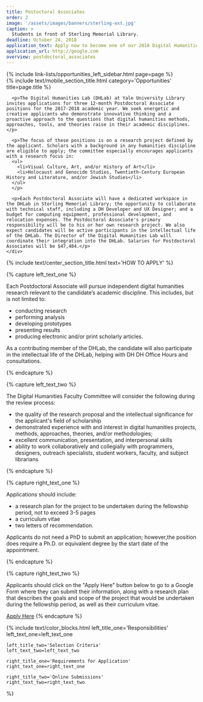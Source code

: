 ```yaml
---
title: Postoctoral Associates
order: 2
image: '/assets/images/banners/sterling-ext.jpg'
caption: >
  Students in front of Sterling Memorial Library.
deadline: October 24, 2018
application_text: Apply now to become one of our 2018 Digital Humanities Postdoctoral Fellows.
application_url: http://google.com
overview: postdoctoral_associates
---
```


<div class='center-column post'>
  <div class='two-column-container one-third-width hide-left'>
    <div class='left-column'>
      {% include link-lists/opportunities_left_sidebar.html page=page %}
    </div>
    <div class='right-column'>
      {% include text/mobile_section_title.html
        category='Opportunities'
        title=page.title
      %}

      <p>The Digital Humanities Lab (DHLab) at Yale University Library invites applications for three 12-month Postdoctoral Associate positions for the 2017-2018 academic year. We seek energetic and creative applicants who demonstrate innovative thinking and a proactive approach to the questions that digital humanities methods, approaches, tools, and theories raise in their academic disciplines.</p>

      <p>The focus of these positions is on a research project defined by the applicant. Scholars with a background in any humanities discipline are eligible to apply; the committee especially encourages applicants with a research focus in:
      <ul>
        <li>Visual Culture, Art, and/or History of Art</li>
        <li>Holocaust and Genocide Studies, Twentieth-Century European History and Literature, and/or Jewish Studies</li>
      </ul>
      </p>

      <p>Each Postdoctoral Associate will have a dedicated workspace in the DHLab in Sterling Memorial Library; the opportunity to collaborate with technical staff, including a DH Developer and UX Designer; and a budget for computing equipment, professional development, and relocation expenses. The Postdoctoral Associate's primary responsibility will be to his or her own research project. We also expect candidates will be active participants in the intellectual life of the DHLab. The Director of the Digital Humanities Lab will coordinate their integration into the DHLab. Salaries for Postdoctoral Associates will be $47,484.</p>
    </div>
  </div>


  {% include text/center_section_title.html
    text='HOW TO APPLY'
  %}

  {% capture left_text_one %}
    <p>Each Postdoctoral Associate will pursue independent digital humanities research relevant to the candidate’s academic discipline. This includes, but is not limited to:      
    <ul>
        <li>conducting research</li>
        <li>performing analysis</li>
        <li>developing prototypes</li>
        <li>presenting results</li>
        <li>producing electronic and/or print scholarly articles.</li>
    </ul></p>
    <p>As a contributing member of the DHLab, the candidate will also participate in the intellectual life of the DHLab, helping with DH DH Office Hours and consultations.
    </p>
  {% endcapture %}

  {% capture left_text_two %}
    <p>The Digital Humanities Faculty Committee will consider the following during the review process:
    <ul>
        <li>the quality of the research proposal and the intellectual significance for the applicant's field of scholarship</li>
        <li>demonstrated experience with and interest in digital humanities projects, methods, approaches, theories, and/or methodologies;</li>
        <li>excellent communication, presentation, and interpersonal skills</li>
        <li>ability to work collaboratively and collegially with programmers, designers, outreach specialists, student workers, faculty, and subject librarians</li>
    </ul>
    </p>
  {% endcapture %}

  {% capture right_text_one %}
    <p>Applications should include:
    <ul>
        <li>a research plan for the project to be undertaken during the fellowship period, not to exceed 3-5 pages</li>
        <li>a curriculum vitae</li>
        <li>two letters of recommendation.</li>
    </ul></p>
    <p>Applicants do not need a PhD to submit an application; however,the position does require a Ph.D. or equivalent degree by the start date of the appointment.</p>
  {% endcapture %}

  {% capture right_text_two %}
    <p>Applicants should click on the "Apply Here" button below to go to a Google Form where they can submit their information, along with a research plan that describes the goals and scope of the project that would be undertaken during the fellowship period, as well as their curriculum vitae.</p>
    <a href='https://docs.google.com/forms/d/e/1FAIpQLSdF0PVOMAg-XhAcIBLwIffuE6usr7FuJtBVSuqfzYkz52Si7A/viewform?usp=sf_link' target='_blank' class='white-button'>Apply Here</a>
  {% endcapture %}

  {% include text/color_blocks.html
    left_title_one='Responsibilities'
    left_text_one=left_text_one

    left_title_two='Selection Criteria'
    left_text_two=left_text_two

    right_title_one='Requirements for Application'
    right_text_one=right_text_one

    right_title_two='Online Submissions'
    right_text_two=right_text_two 
  %}

</div>
